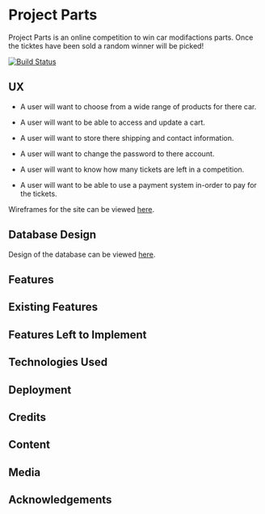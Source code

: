 # Project Parts

Project Parts is an online competition to win car modifactions parts. Once the ticktes have been sold a random winner will be picked!

[![Build Status](https://travis-ci.org/msped/projectparts.svg?branch=master)](https://travis-ci.org/msped/projectparts)

## UX

- A user will want to choose from a wide range of products for there car.

- A user will want to be able to access and update a cart.

- A user will want to store there shipping and contact information.

- A user will want to change the password to there account.

- A user will want to know how many tickets are left in a competition.

- A user will want to be able to use a payment system in-order to pay for the tickets.

Wireframes for the site can be viewed [here]().

## Database Design

Design of the database can be viewed [here]().

## Features

## Existing Features

## Features Left to Implement

## Technologies Used

## Deployment

## Credits

## Content

## Media

## Acknowledgements
